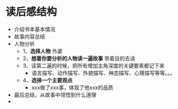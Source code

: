 # 读后感结构
- 介绍书本基本情况
- 故事内容总结
- 人物分析
	- 1、**选择人物** 外婆
	- 2、**想着你要分析的人物读一遍故事**  带着目的去读
	- 3、读第二遍的时候，把所有增加主角深度的关键要素都记下来
		- 语言描写、动作描写、外貌描写、神态描写、心理描写等等。。。
	- 4、**选择一个主要观点**
		- xxx做了xxx事，体现了他xxx的品质
- 最后总结，从故事中领悟到什么道理
-